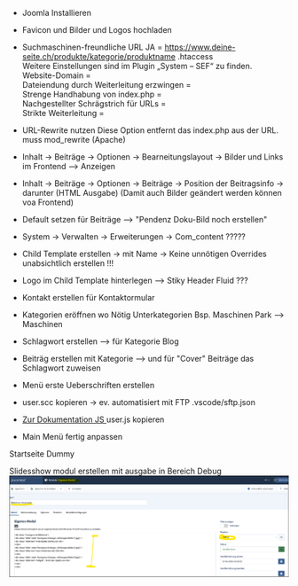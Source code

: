 - Joomla Installieren

- Favicon und Bilder und Logos hochladen

- Suchmaschinen-freundliche URL JA = https://www.deine-seite.ch/produkte/kategorie/produktname .htaccess  
   Weitere Einstellungen sind im Plugin „System – SEF“ zu finden.  
   Website-Domain =  
   Dateiendung durch Weiterleitung erzwingen =  
   Strenge Handhabung von index.php =    
   Nachgestellter Schrägstrich für URLs =    
   Strikte Weiterleitung =  



- URL-Rewrite nutzen  Diese Option entfernt das index.php aus der URL. muss mod_rewrite (Apache) 

- Inhalt -> Beiträge -> Optionen -> Bearneitungslayout ->  Bilder und Links im Frontend --> Anzeigen

- Inhalt -> Beiträge -> Optionen -> Beiträge -> Position der Beitragsinfo -> darunter (HTML Ausgabe)
   (Damit auch Bilder geändert werden können voa Frontend)

- Default setzen für Beiträge --> "Pendenz Doku-Bild noch erstellen"

- System -> Verwalten -> Erweiterungen -> Com_content  ????? 

- Child Template erstellen -> mit Name -> Keine unnötigen Overrides unabsichtlich erstellen !!!

- Logo im Child Template hinterlegen
   --> Stiky Header Fluid ???

- Kontakt erstellen für Kontaktormular

- Kategorien eröffnen wo Nötig Unterkategorien Bsp. Maschinen Park --> Maschinen

- Schlagwort erstellen --> für Kategorie Blog 

- Beiträg erstellen mit Kategorie --> und für "Cover" Beiträge das Schlagwort zuweisen

- Menü erste Ueberschriften erstellen


- user.scc kopieren -> ev. automatisiert mit FTP .vscode/sftp.json

- [Zur Dokumentation JS ](../JavaScript/README.md)
user.js  kopieren


- Main Menü fertig anpassen 

Startseite Dummy


Slidesshow modul erstellen mit ausgabe in Bereich Debug
![alt text](image.png)